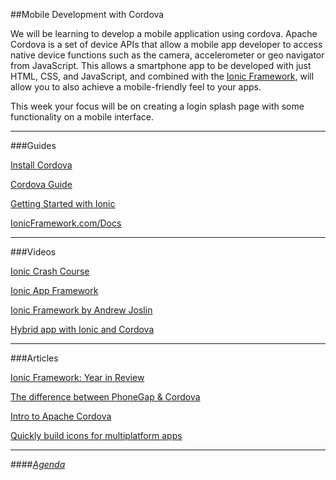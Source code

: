 ##Mobile Development with Cordova

We will be learning to develop a mobile application using cordova. Apache Cordova is a set of device APIs that allow a mobile app developer to access native device functions such as the camera, accelerometer or geo navigator from JavaScript.  This allows a smartphone app to be developed with just HTML, CSS, and JavaScript, and combined with the [Ionic Framework](http://ionicframework.com/), will allow you to also achieve a mobile-friendly feel to your apps.

This week your focus will be on creating a login splash page with some functionality on a mobile interface. 

---

###Guides

[Install Cordova](http://cordova.apache.org/docs/en/4.0.0/guide_cli_index.md.html)

[Cordova Guide](http://cordova.apache.org/docs/en/4.0.0/)

[Getting Started with Ionic](http://ionicframework.com/getting-started/)

[IonicFramework.com/Docs](http://ionicframework.com/docs/)

---

###Videos

[Ionic Crash Course](https://www.youtube.com/watch?v=C-UwOWB9Io4&feature=youtu.be)

[Ionic App Framework](https://www.youtube.com/watch?v=nh9EARpk-dc)

[Ionic Framework by Andrew Joslin](https://www.youtube.com/watch?v=ZjPRj2Vp74U)

[Hybrid app with Ionic and Cordova](https://www.youtube.com/watch?v=sCnGSOaaZFo)

---

###Articles

[Ionic Framework: Year in Review](http://ionicframework.com/blog/ionic-one-year-review/)

[The difference between PhoneGap & Cordova](http://phonegap.com/2012/03/19/phonegap-cordova-and-what%E2%80%99s-in-a-name/)

[Intro to Apache Cordova](http://www.informit.com/articles/article.aspx?p=2235541)

[Quickly build icons for multiplatform apps](http://ticons.fokkezb.nl/)

---

####[*Agenda*](../../agenda/january/week-4.md)